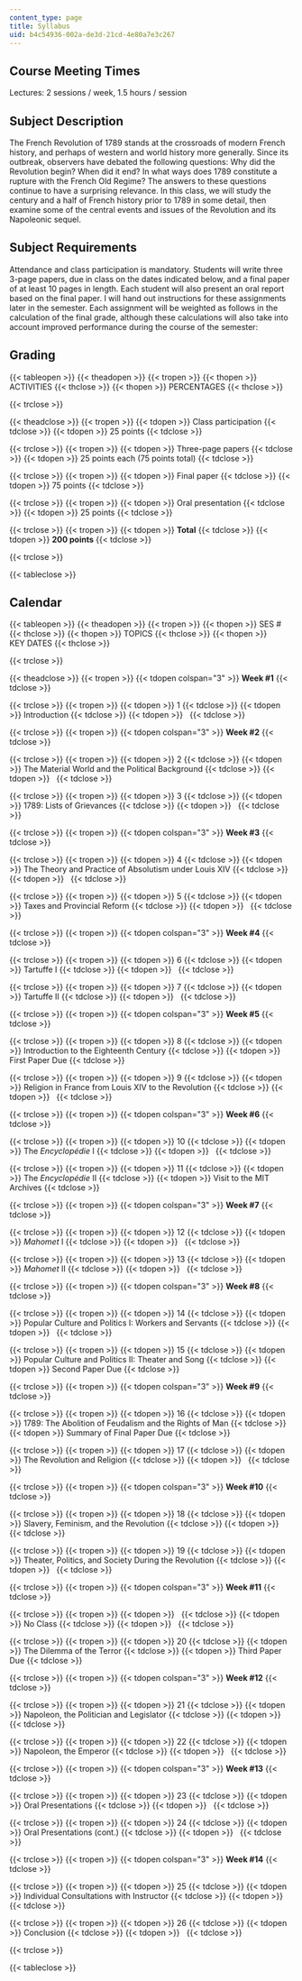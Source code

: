 ```yaml
---
content_type: page
title: Syllabus
uid: b4c54936-002a-de3d-21cd-4e80a7e3c267
---
```


Course Meeting Times
--------------------

Lectures: 2 sessions / week, 1.5 hours / session

Subject Description
-------------------

The French Revolution of 1789 stands at the crossroads of modern French history, and perhaps of western and world history more generally. Since its outbreak, observers have debated the following questions: Why did the Revolution begin? When did it end? In what ways does 1789 constitute a rupture with the French Old Regime? The answers to these questions continue to have a surprising relevance. In this class, we will study the century and a half of French history prior to 1789 in some detail, then examine some of the central events and issues of the Revolution and its Napoleonic sequel.

Subject Requirements
--------------------

Attendance and class participation is mandatory. Students will write three 3-page papers, due in class on the dates indicated below, and a final paper of at least 10 pages in length. Each student will also present an oral report based on the final paper. I will hand out instructions for these assignments later in the semester. Each assignment will be weighted as follows in the calculation of the final grade, although these calculations will also take into account improved performance during the course of the semester:

Grading
-------

{{< tableopen >}}
{{< theadopen >}}
{{< tropen >}}
{{< thopen >}}
ACTIVITIES
{{< thclose >}}
{{< thopen >}}
PERCENTAGES
{{< thclose >}}

{{< trclose >}}

{{< theadclose >}}
{{< tropen >}}
{{< tdopen >}}
Class participation
{{< tdclose >}}
{{< tdopen >}}
25 points
{{< tdclose >}}

{{< trclose >}}
{{< tropen >}}
{{< tdopen >}}
Three-page papers
{{< tdclose >}}
{{< tdopen >}}
25 points each (75 points total)
{{< tdclose >}}

{{< trclose >}}
{{< tropen >}}
{{< tdopen >}}
Final paper
{{< tdclose >}}
{{< tdopen >}}
75 points
{{< tdclose >}}

{{< trclose >}}
{{< tropen >}}
{{< tdopen >}}
Oral presentation
{{< tdclose >}}
{{< tdopen >}}
25 points
{{< tdclose >}}

{{< trclose >}}
{{< tropen >}}
{{< tdopen >}}
**Total**
{{< tdclose >}}
{{< tdopen >}}
**200 points**
{{< tdclose >}}

{{< trclose >}}

{{< tableclose >}}

Calendar
--------

{{< tableopen >}}
{{< theadopen >}}
{{< tropen >}}
{{< thopen >}}
SES #
{{< thclose >}}
{{< thopen >}}
TOPICS
{{< thclose >}}
{{< thopen >}}
KEY DATES
{{< thclose >}}

{{< trclose >}}

{{< theadclose >}}
{{< tropen >}}
{{< tdopen colspan="3" >}}
**Week #1**
{{< tdclose >}}

{{< trclose >}}
{{< tropen >}}
{{< tdopen >}}
1
{{< tdclose >}}
{{< tdopen >}}
Introduction
{{< tdclose >}}
{{< tdopen >}}
 
{{< tdclose >}}

{{< trclose >}}
{{< tropen >}}
{{< tdopen colspan="3" >}}
**Week #2**
{{< tdclose >}}

{{< trclose >}}
{{< tropen >}}
{{< tdopen >}}
2
{{< tdclose >}}
{{< tdopen >}}
The Material World and the Political Background
{{< tdclose >}}
{{< tdopen >}}
 
{{< tdclose >}}

{{< trclose >}}
{{< tropen >}}
{{< tdopen >}}
3
{{< tdclose >}}
{{< tdopen >}}
1789: Lists of Grievances
{{< tdclose >}}
{{< tdopen >}}
 
{{< tdclose >}}

{{< trclose >}}
{{< tropen >}}
{{< tdopen colspan="3" >}}
**Week #3**
{{< tdclose >}}

{{< trclose >}}
{{< tropen >}}
{{< tdopen >}}
4
{{< tdclose >}}
{{< tdopen >}}
The Theory and Practice of Absolutism under Louis XIV
{{< tdclose >}}
{{< tdopen >}}
 
{{< tdclose >}}

{{< trclose >}}
{{< tropen >}}
{{< tdopen >}}
5
{{< tdclose >}}
{{< tdopen >}}
Taxes and Provincial Reform
{{< tdclose >}}
{{< tdopen >}}
 
{{< tdclose >}}

{{< trclose >}}
{{< tropen >}}
{{< tdopen colspan="3" >}}
**Week #4**
{{< tdclose >}}

{{< trclose >}}
{{< tropen >}}
{{< tdopen >}}
6
{{< tdclose >}}
{{< tdopen >}}
Tartuffe I
{{< tdclose >}}
{{< tdopen >}}
 
{{< tdclose >}}

{{< trclose >}}
{{< tropen >}}
{{< tdopen >}}
7
{{< tdclose >}}
{{< tdopen >}}
Tartuffe II
{{< tdclose >}}
{{< tdopen >}}
 
{{< tdclose >}}

{{< trclose >}}
{{< tropen >}}
{{< tdopen colspan="3" >}}
**Week #5**
{{< tdclose >}}

{{< trclose >}}
{{< tropen >}}
{{< tdopen >}}
8
{{< tdclose >}}
{{< tdopen >}}
Introduction to the Eighteenth Century
{{< tdclose >}}
{{< tdopen >}}
First Paper Due
{{< tdclose >}}

{{< trclose >}}
{{< tropen >}}
{{< tdopen >}}
9
{{< tdclose >}}
{{< tdopen >}}
Religion in France from Louis XIV to the Revolution
{{< tdclose >}}
{{< tdopen >}}
 
{{< tdclose >}}

{{< trclose >}}
{{< tropen >}}
{{< tdopen colspan="3" >}}
**Week #6**
{{< tdclose >}}

{{< trclose >}}
{{< tropen >}}
{{< tdopen >}}
10
{{< tdclose >}}
{{< tdopen >}}
The _Encyclopédie_ I
{{< tdclose >}}
{{< tdopen >}}
 
{{< tdclose >}}

{{< trclose >}}
{{< tropen >}}
{{< tdopen >}}
11
{{< tdclose >}}
{{< tdopen >}}
The _Encyclopédie_ II
{{< tdclose >}}
{{< tdopen >}}
Visit to the MIT Archives
{{< tdclose >}}

{{< trclose >}}
{{< tropen >}}
{{< tdopen colspan="3" >}}
**Week #7**
{{< tdclose >}}

{{< trclose >}}
{{< tropen >}}
{{< tdopen >}}
12
{{< tdclose >}}
{{< tdopen >}}
_Mahomet_ I
{{< tdclose >}}
{{< tdopen >}}
 
{{< tdclose >}}

{{< trclose >}}
{{< tropen >}}
{{< tdopen >}}
13
{{< tdclose >}}
{{< tdopen >}}
_Mahomet_ II
{{< tdclose >}}
{{< tdopen >}}
 
{{< tdclose >}}

{{< trclose >}}
{{< tropen >}}
{{< tdopen colspan="3" >}}
**Week #8**
{{< tdclose >}}

{{< trclose >}}
{{< tropen >}}
{{< tdopen >}}
14
{{< tdclose >}}
{{< tdopen >}}
Popular Culture and Politics I: Workers and Servants
{{< tdclose >}}
{{< tdopen >}}
 
{{< tdclose >}}

{{< trclose >}}
{{< tropen >}}
{{< tdopen >}}
15
{{< tdclose >}}
{{< tdopen >}}
Popular Culture and Politics II: Theater and Song
{{< tdclose >}}
{{< tdopen >}}
Second Paper Due
{{< tdclose >}}

{{< trclose >}}
{{< tropen >}}
{{< tdopen colspan="3" >}}
**Week #9**
{{< tdclose >}}

{{< trclose >}}
{{< tropen >}}
{{< tdopen >}}
16
{{< tdclose >}}
{{< tdopen >}}
1789: The Abolition of Feudalism and the Rights of Man
{{< tdclose >}}
{{< tdopen >}}
Summary of Final Paper Due
{{< tdclose >}}

{{< trclose >}}
{{< tropen >}}
{{< tdopen >}}
17
{{< tdclose >}}
{{< tdopen >}}
The Revolution and Religion
{{< tdclose >}}
{{< tdopen >}}
 
{{< tdclose >}}

{{< trclose >}}
{{< tropen >}}
{{< tdopen colspan="3" >}}
**Week #10**
{{< tdclose >}}

{{< trclose >}}
{{< tropen >}}
{{< tdopen >}}
18
{{< tdclose >}}
{{< tdopen >}}
Slavery, Feminism, and the Revolution
{{< tdclose >}}
{{< tdopen >}}
 
{{< tdclose >}}

{{< trclose >}}
{{< tropen >}}
{{< tdopen >}}
19
{{< tdclose >}}
{{< tdopen >}}
Theater, Politics, and Society During the Revolution
{{< tdclose >}}
{{< tdopen >}}
 
{{< tdclose >}}

{{< trclose >}}
{{< tropen >}}
{{< tdopen colspan="3" >}}
**Week #11**
{{< tdclose >}}

{{< trclose >}}
{{< tropen >}}
{{< tdopen >}}
 
{{< tdclose >}}
{{< tdopen >}}
No Class
{{< tdclose >}}
{{< tdopen >}}
 
{{< tdclose >}}

{{< trclose >}}
{{< tropen >}}
{{< tdopen >}}
20
{{< tdclose >}}
{{< tdopen >}}
The Dilemma of the Terror
{{< tdclose >}}
{{< tdopen >}}
Third Paper Due
{{< tdclose >}}

{{< trclose >}}
{{< tropen >}}
{{< tdopen colspan="3" >}}
**Week #12**
{{< tdclose >}}

{{< trclose >}}
{{< tropen >}}
{{< tdopen >}}
21
{{< tdclose >}}
{{< tdopen >}}
Napoleon, the Politician and Legislator
{{< tdclose >}}
{{< tdopen >}}
 
{{< tdclose >}}

{{< trclose >}}
{{< tropen >}}
{{< tdopen >}}
22
{{< tdclose >}}
{{< tdopen >}}
Napoleon, the Emperor
{{< tdclose >}}
{{< tdopen >}}
 
{{< tdclose >}}

{{< trclose >}}
{{< tropen >}}
{{< tdopen colspan="3" >}}
**Week #13**
{{< tdclose >}}

{{< trclose >}}
{{< tropen >}}
{{< tdopen >}}
23
{{< tdclose >}}
{{< tdopen >}}
Oral Presentations
{{< tdclose >}}
{{< tdopen >}}
 
{{< tdclose >}}

{{< trclose >}}
{{< tropen >}}
{{< tdopen >}}
24
{{< tdclose >}}
{{< tdopen >}}
Oral Presentations (cont.)
{{< tdclose >}}
{{< tdopen >}}
 
{{< tdclose >}}

{{< trclose >}}
{{< tropen >}}
{{< tdopen colspan="3" >}}
**Week #14**
{{< tdclose >}}

{{< trclose >}}
{{< tropen >}}
{{< tdopen >}}
25
{{< tdclose >}}
{{< tdopen >}}
Individual Consultations with Instructor
{{< tdclose >}}
{{< tdopen >}}
 
{{< tdclose >}}

{{< trclose >}}
{{< tropen >}}
{{< tdopen >}}
26
{{< tdclose >}}
{{< tdopen >}}
Conclusion
{{< tdclose >}}
{{< tdopen >}}
 
{{< tdclose >}}

{{< trclose >}}

{{< tableclose >}}
